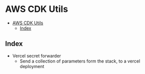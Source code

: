 # AWS CDK Utils

- [AWS CDK Utils](#aws-cdk-utils)
  - [Index](#index)

## Index

- Vercel secret forwarder
  - Send a collection of parameters form the stack, to a vercel deployment


